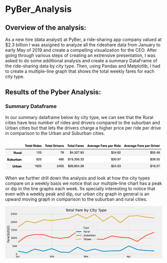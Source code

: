 # PyBer_Analysis

## Overview of the analysis:
As a new hire (data analyst) at PyBer, a ride-sharing app company valued at $2.3 billion I was assigned to analyze all the rideshare data from January to early May of 2019 and create a compelling visualization for the CEO. After going through various steps of creating an extrensive presentation, I was asked to do some additional analysis and create a summary DataFrame of the ride-sharing data by city type. Then, using Pandas and Matplotlib, I had to create a multiple-line graph that shows the total weekly fares for each city type.

## Results of the Pyber Analysis:

### Summary Dataframe

In our summary dataframe below by city type, we can see that the Rural cities have less number of rides and drivers compared to the suburban and Urban cities but that lets the drivers charge a higher price per ride per drive in comparison to the Urban and Suburban cities.

<p align="left">
  <img src="/Images/Pyber_summarypng.png">
  </p>


When we further drill down the analysis and look at how the city types compare on a weekly basis we notice that our multiple-line chart has a peak or dip in the line graphs each week. Its specially interesting to notice that even with a weekly peak and dip, our urban city graph in general is an upward moving graph in comparison to the suburban and rural cities. 

<p align="left">
  <img src="/analysis/PyBer_fare_summary.png">
  </p>
